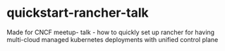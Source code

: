 # quickstart-rancher-talk
Made for CNCF meetup- talk - how to quickly set up rancher for having multi-cloud managed kubernetes deployments with unified control plane
